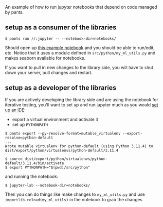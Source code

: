 An example of how to run jupyter notebooks that depend on code managed by pants.


## setup as a consumer of the libraries

```
$ pants run //:jupyter -- --notebook-dir=notebooks/
```

Should open up [this example notebook](notebooks/Example.ipynb) and you should be able to run/edit, etc. Notice that it uses a module defined in `src/python/my_ml_utils.py` and makes seaborn available for notebooks.

If you want to pull in new changes to the library side, you will have to shut down your server, pull changes and restart.

## setup as a developer of the libraries

If you are actively developing the library side and are using the notebook for iterative testing, you'll want to set up and run jupyter much as you would [set up an IDE](https://www.pantsbuild.org/docs/setting-up-an-ide):
- export a virtual environment and activate it
- set up `PYTHONPATH`
```
$ pants export --py-resolve-format=mutable_virtualenv --export-resolve=python-default
...
Wrote mutable virtualenv for python-default (using Python 3.11.4) to dist/export/python/virtualenvs/python-default/3.11.4

$ source dist/export/python/virtualenvs/python-default/3.11.4/bin/activate
$ export PYTHONPATH="$(pwd)/src/python"
```

and running the notebook:
```
$ jupyter-lab --notebook-dir=notebooks/
```
Then you can do things like make changes to `my_ml_utils.py` and use `importlib.reload(my_ml_utils)` in the notebook to grab the changes.